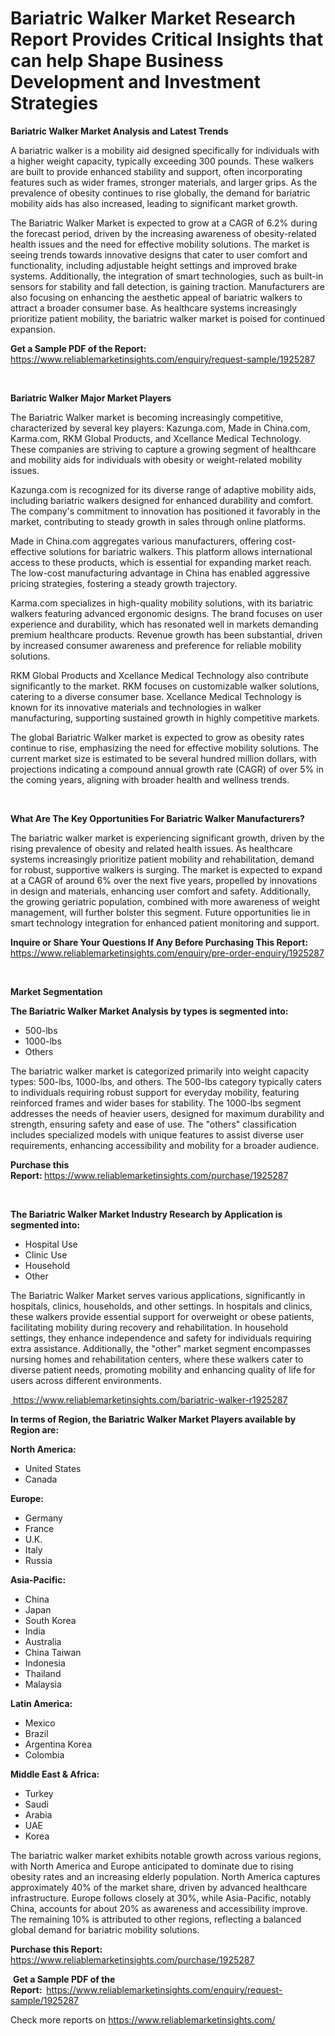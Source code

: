 <p><h1>Bariatric Walker Market Research Report Provides Critical Insights that can help Shape Business Development and Investment Strategies</h1></p><p><strong>Bariatric Walker Market Analysis and Latest Trends</strong></p>
<p><p>A bariatric walker is a mobility aid designed specifically for individuals with a higher weight capacity, typically exceeding 300 pounds. These walkers are built to provide enhanced stability and support, often incorporating features such as wider frames, stronger materials, and larger grips. As the prevalence of obesity continues to rise globally, the demand for bariatric mobility aids has also increased, leading to significant market growth.</p><p>The Bariatric Walker Market is expected to grow at a CAGR of 6.2% during the forecast period, driven by the increasing awareness of obesity-related health issues and the need for effective mobility solutions. The market is seeing trends towards innovative designs that cater to user comfort and functionality, including adjustable height settings and improved brake systems. Additionally, the integration of smart technologies, such as built-in sensors for stability and fall detection, is gaining traction. Manufacturers are also focusing on enhancing the aesthetic appeal of bariatric walkers to attract a broader consumer base. As healthcare systems increasingly prioritize patient mobility, the bariatric walker market is poised for continued expansion.</p></p>
<p><strong>Get a Sample PDF of the Report:&nbsp;</strong> <a href="https://www.reliablemarketinsights.com/enquiry/request-sample/1925287?utm_campaign=2441&utm_medium=2&utm_source=Github&utm_content=ia&utm_term=04032025&utm_id=bariatric-walker">https://www.reliablemarketinsights.com/enquiry/request-sample/1925287</a></p>
<p>&nbsp;</p>
<p><strong>Bariatric Walker Major Market Players</strong></p>
<p><p>The Bariatric Walker market is becoming increasingly competitive, characterized by several key players: Kazunga.com, Made in China.com, Karma.com, RKM Global Products, and Xcellance Medical Technology. These companies are striving to capture a growing segment of healthcare and mobility aids for individuals with obesity or weight-related mobility issues.</p><p>Kazunga.com is recognized for its diverse range of adaptive mobility aids, including bariatric walkers designed for enhanced durability and comfort. The company's commitment to innovation has positioned it favorably in the market, contributing to steady growth in sales through online platforms.</p><p>Made in China.com aggregates various manufacturers, offering cost-effective solutions for bariatric walkers. This platform allows international access to these products, which is essential for expanding market reach. The low-cost manufacturing advantage in China has enabled aggressive pricing strategies, fostering a steady growth trajectory.</p><p>Karma.com specializes in high-quality mobility solutions, with its bariatric walkers featuring advanced ergonomic designs. The brand focuses on user experience and durability, which has resonated well in markets demanding premium healthcare products. Revenue growth has been substantial, driven by increased consumer awareness and preference for reliable mobility solutions.</p><p>RKM Global Products and Xcellance Medical Technology also contribute significantly to the market. RKM focuses on customizable walker solutions, catering to a diverse consumer base. Xcellance Medical Technology is known for its innovative materials and technologies in walker manufacturing, supporting sustained growth in highly competitive markets.</p><p>The global Bariatric Walker market is expected to grow as obesity rates continue to rise, emphasizing the need for effective mobility solutions. The current market size is estimated to be several hundred million dollars, with projections indicating a compound annual growth rate (CAGR) of over 5% in the coming years, aligning with broader health and wellness trends.</p></p>
<p>&nbsp;</p>
<p><strong>What Are The Key Opportunities For Bariatric Walker Manufacturers?</strong></p>
<p><p>The bariatric walker market is experiencing significant growth, driven by the rising prevalence of obesity and related health issues. As healthcare systems increasingly prioritize patient mobility and rehabilitation, demand for robust, supportive walkers is surging. The market is expected to expand at a CAGR of around 6% over the next five years, propelled by innovations in design and materials, enhancing user comfort and safety. Additionally, the growing geriatric population, combined with more awareness of weight management, will further bolster this segment. Future opportunities lie in smart technology integration for enhanced patient monitoring and support.</p></p>
<p><strong>Inquire or Share Your Questions If Any Before Purchasing This Report:</strong> <a href="https://www.reliablemarketinsights.com/enquiry/pre-order-enquiry/1925287?utm_campaign=2441&utm_medium=2&utm_source=Github&utm_content=ia&utm_term=04032025&utm_id=bariatric-walker">https://www.reliablemarketinsights.com/enquiry/pre-order-enquiry/1925287</a></p>
<p>&nbsp;</p>
<p><strong>Market Segmentation</strong></p>
<p><strong>The Bariatric Walker Market Analysis by types is segmented into:</strong></p>
<p><ul><li>500-lbs</li><li>1000-lbs</li><li>Others</li></ul></p>
<p><p>The bariatric walker market is categorized primarily into weight capacity types: 500-lbs, 1000-lbs, and others. The 500-lbs category typically caters to individuals requiring robust support for everyday mobility, featuring reinforced frames and wider bases for stability. The 1000-lbs segment addresses the needs of heavier users, designed for maximum durability and strength, ensuring safety and ease of use. The "others" classification includes specialized models with unique features to assist diverse user requirements, enhancing accessibility and mobility for a broader audience.</p></p>
<p><strong>Purchase this Report:&nbsp;</strong><a href="https://www.reliablemarketinsights.com/purchase/1925287?utm_campaign=2441&utm_medium=2&utm_source=Github&utm_content=ia&utm_term=04032025&utm_id=bariatric-walker">https://www.reliablemarketinsights.com/purchase/1925287</a></p>
<p>&nbsp;</p>
<p><strong>The Bariatric Walker Market Industry Research by Application is segmented into:</strong></p>
<p><ul><li>Hospital Use</li><li>Clinic Use</li><li>Household</li><li>Other</li></ul></p>
<p><p>The Bariatric Walker Market serves various applications, significantly in hospitals, clinics, households, and other settings. In hospitals and clinics, these walkers provide essential support for overweight or obese patients, facilitating mobility during recovery and rehabilitation. In household settings, they enhance independence and safety for individuals requiring extra assistance. Additionally, the "other" market segment encompasses nursing homes and rehabilitation centers, where these walkers cater to diverse patient needs, promoting mobility and enhancing quality of life for users across different environments.</p></p>
<p><a href="https://www.reliablemarketinsights.com/bariatric-walker-r1925287?utm_campaign=2441&utm_medium=2&utm_source=Github&utm_content=ia&utm_term=04032025&utm_id=bariatric-walker">&nbsp;https://www.reliablemarketinsights.com/bariatric-walker-r1925287</a></p>
<p><strong>In terms of Region, the Bariatric Walker Market Players available by Region are:</strong></p>
<p>
    <p> <strong> North America: </strong>
        <ul>
            <li>United States</li>
            <li>Canada</li>
        </ul>
        </p> 
    <p> <strong> Europe: </strong>
        <ul>
            <li>Germany</li>
            <li>France</li>
            <li>U.K.</li>
            <li>Italy</li>
            <li>Russia</li>
        </ul>
        </p> 
    <p> <strong> Asia-Pacific: </strong>
        <ul>
            <li>China</li>
            <li>Japan</li>
            <li>South Korea</li>
            <li>India</li>
            <li>Australia</li>
            <li>China Taiwan</li>
            <li>Indonesia</li>
            <li>Thailand</li>
            <li>Malaysia</li>
        </ul>
        </p> 
    <p> <strong> Latin America: </strong>
        <ul>
            <li>Mexico</li>
            <li>Brazil</li>
            <li>Argentina Korea</li>
            <li>Colombia</li>
        </ul>
        </p> 
    <p> <strong> Middle East & Africa: </strong>
        <ul>
            <li>Turkey</li>
            <li>Saudi</li>
            <li>Arabia</li>
            <li>UAE</li>
            <li>Korea</li>
        </ul>
    </p>
    </p>
<p><p>The bariatric walker market exhibits notable growth across various regions, with North America and Europe anticipated to dominate due to rising obesity rates and an increasing elderly population. North America captures approximately 40% of the market share, driven by advanced healthcare infrastructure. Europe follows closely at 30%, while Asia-Pacific, notably China, accounts for about 20% as awareness and accessibility improve. The remaining 10% is attributed to other regions, reflecting a balanced global demand for bariatric mobility solutions.</p></p>
<p><strong>Purchase this Report: </strong><a href="https://www.reliablemarketinsights.com/purchase/1925287?utm_campaign=2441&utm_medium=2&utm_source=Github&utm_content=ia&utm_term=04032025&utm_id=bariatric-walker">https://www.reliablemarketinsights.com/purchase/1925287</a></p>
<p>&nbsp;<strong>Get a Sample PDF of the Report:&nbsp;&nbsp;</strong><a href="https://www.reliablemarketinsights.com/enquiry/request-sample/1925287?utm_campaign=2441&utm_medium=2&utm_source=Github&utm_content=ia&utm_term=04032025&utm_id=bariatric-walker">https://www.reliablemarketinsights.com/enquiry/request-sample/1925287</a></p>
<p><strong></strong></p>
<p>Check more reports on <a href="https://www.reliablemarketinsights.com/?utm_campaign=2441&utm_medium=2&utm_source=Github&utm_content=ia&utm_term=04032025&utm_id=bariatric-walker">https://www.reliablemarketinsights.com/</a></p>